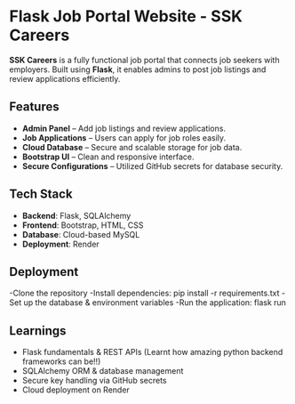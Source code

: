 # Flask Job Portal Website - SSK Careers 

**SSK Careers** is a fully functional job portal that connects job seekers with employers. Built using **Flask**, it enables admins to post job listings and review applications efficiently.  

## Features  
-  **Admin Panel** – Add job listings and review applications.  
-  **Job Applications** – Users can apply for job roles easily.  
-  **Cloud Database** – Secure and scalable storage for job data.  
-  **Bootstrap UI** – Clean and responsive interface.  
-  **Secure Configurations** – Utilized GitHub secrets for database security.  

## Tech Stack  
- **Backend**: Flask, SQLAlchemy  
- **Frontend**: Bootstrap, HTML, CSS  
- **Database**: Cloud-based MySQL  
- **Deployment**: Render
  
## Deployment
-Clone the repository
-Install dependencies: pip install -r requirements.txt
-Set up the database & environment variables
-Run the application: flask run

## Learnings
- Flask fundamentals & REST APIs (Learnt how amazing python backend frameworks can be!!)
- SQLAlchemy ORM & database management
- Secure key handling via GitHub secrets
- Cloud deployment on Render
